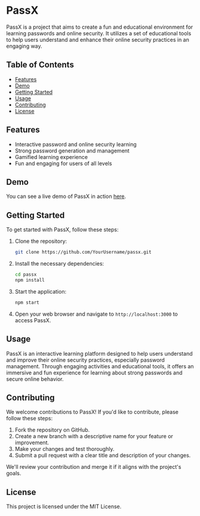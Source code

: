 # PassX

PassX is a project that aims to create a fun and educational environment for learning passwords and online security. It utilizes a set of educational tools to help users understand and enhance their online security practices in an engaging way.

## Table of Contents

- [Features](#features)
- [Demo](#demo)
- [Getting Started](#getting-started)
- [Usage](#usage)
- [Contributing](#contributing)
- [License](#license)

## Features

- Interactive password and online security learning
- Strong password generation and management
- Gamified learning experience
- Fun and engaging for users of all levels

## Demo

You can see a live demo of PassX in action [here](https://passx-venky.netlify.app/).

## Getting Started

To get started with PassX, follow these steps:

1. Clone the repository:

   ```sh
   git clone https://github.com/YourUsername/passx.git
   ```

2. Install the necessary dependencies:

   ```sh
   cd passx
   npm install
   ```

3. Start the application:

   ```sh
   npm start
   ```

4. Open your web browser and navigate to `http://localhost:3000` to access PassX.

## Usage

PassX is an interactive learning platform designed to help users understand and improve their online security practices, especially password management. Through engaging activities and educational tools, it offers an immersive and fun experience for learning about strong passwords and secure online behavior.

## Contributing

We welcome contributions to PassX! If you'd like to contribute, please follow these steps:

1. Fork the repository on GitHub.
2. Create a new branch with a descriptive name for your feature or improvement.
3. Make your changes and test thoroughly.
4. Submit a pull request with a clear title and description of your changes.

We'll review your contribution and merge it if it aligns with the project's goals.

## License

This project is licensed under the MIT License.

